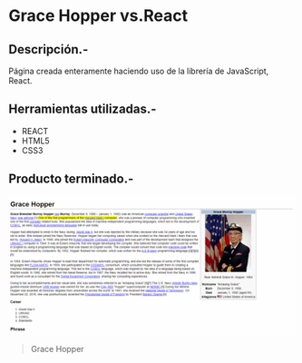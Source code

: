 # Grace Hopper vs.React

## Descripción.-
Página creada enteramente haciendo uso de la librería de JavaScript, React.

## Herramientas utilizadas.-

- REACT
- HTML5
- CSS3

## Producto terminado.-

![Grace Hopper](src/assets/images/readme.png)
>Grace Hopper
